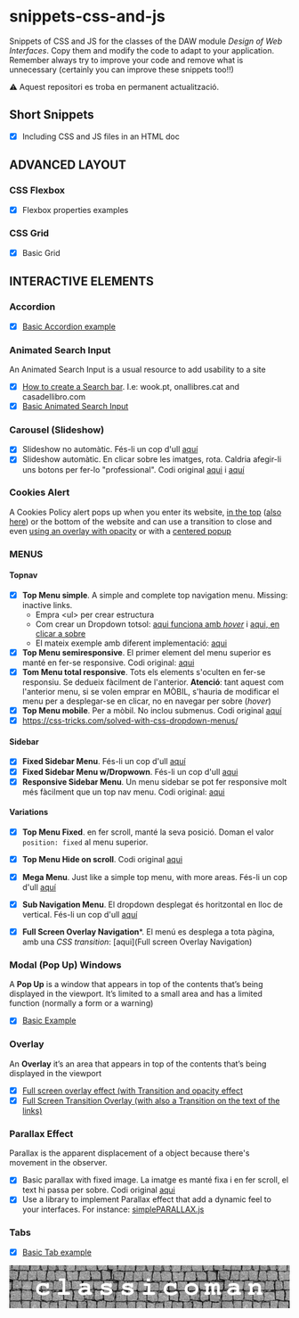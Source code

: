 # snippets-css-and-js

Snippets of CSS and JS for the classes of the DAW module _Design of Web Interfaces_. Copy them and modify the code to adapt to your application.
Remember always try to improve your code and remove what is unnecessary (certainly you can improve these snippets too!!)

:warning: Aquest repositori es troba en permanent actualització. 

## Short Snippets

- [x] Including CSS and JS files in an HTML doc

## ADVANCED LAYOUT


### CSS Flexbox

- [X] Flexbox properties examples

### CSS Grid

- [x] Basic Grid

## INTERACTIVE ELEMENTS

### Accordion

- [x] [Basic Accordion example](https://www.w3schools.com/howto/howto_js_accordion.asp)

### Animated Search Input

An Animated Search Input  is a usual resource to add usability to a site

- [x] [How to create a Search bar](https://www.w3schools.com/howto/howto_css_searchbar.asp). I.e: wook.pt, onallibres.cat and casadellibro.com
- [x] [Basic Animated Search Input](https://www.w3schools.com/howto/howto_css_animated_search.asp)

### Carousel (Slideshow)

- [x] Slideshow no automàtic. Fés-li un cop d'ull [aquí](https://www.w3schools.com/howto/howto_js_slideshow.asp)
- [x] Slideshow automàtic. En clicar sobre les imatges, rota. Caldria afegir-li uns botons per fer-lo "professional". Codi original [aqui](https://www.freecodecamp.org/news/how-to-create-a-slideshow/ ) i [aquí](https://codepen.io/AndresUris/pen/rGXpvE)

### Cookies Alert

A Cookies Policy alert pops up when you enter its website, [in the top](https://www.bbc.com/) ([also here](https://www.gov.uk/)) or the bottom of the website and can use a transition to close and even [using an overlay with opacity](https://www.mirror.co.uk/) or with a [centered popup](https://www.msn.com/es-es/noticias/)

### MENUS

#### Topnav

- [x] **Top Menu simple**. A simple and complete top navigation menu. Missing: inactive links. 
  - Empra &lt;ul&gt; per crear estructura
  - Com crear un Dropdown totsol: [aqui funciona amb _hover_](https://www.w3schools.com/howto/howto_css_dropdown.asp) i [aqui, en clicar a sobre](https://www.w3schools.com/howto/howto_js_dropdown.asp)
  - El mateix exemple amb diferent implementació: [aqui](https://www.w3schools.com/howto/howto_css_dropdown_navbar.asp)
- [x] **Top Menu semiresponsive**. El primer element del menu superior es manté en fer-se responsive. Codi original: [aqui](https://www.w3schools.com/howto/howto_js_responsive_navbar_dropdown.asp)
- [x] **Tom Menu total responsive**. Tots els elements s'oculten en fer-se responsiu. Se dedueix fàcilment de l'anterior. **Atenció**: tant aquest com l'anterior menu, si se volen emprar en MÒBIL, s'hauria de modificar el menu per a desplegar-se en clicar, no en navegar per sobre (_hover_)
- [x] **Top Menu mobile**. Per a mòbil. No inclou submenus. Codi original [aquí](https://www.w3schools.com/howto/howto_js_mobile_navbar.asp)
- [x] https://css-tricks.com/solved-with-css-dropdown-menus/

#### Sidebar

- [x] **Fixed Sidebar Menu**. Fés-li un cop d'ull [aquí](https://www.w3schools.com/howto/howto_css_fixed_sidebar.asp)
- [x] **Fixed Sidebar Menu w/Dropwown**. Fés-li un cop d'ull [aqui](https://www.w3schools.com/howto/howto_js_dropdown_sidenav.asp)
- [x] **Responsive Sidebar Menu**. Un menu sidebar se pot fer responsive molt més fàcilment que un top nav menu. Codi original: [aqui](https://www.w3schools.com/howto/tryit.asp?filename=tryhow_css_sidebar_responsive)

#### Variations

- [x] **Top Menu Fixed**. en fer scroll, manté la seva posició. Doman el valor `position: fixed` al menu superior.
- [x] **Top Menu Hide on scroll**. Codi original [aqui](https://www.w3schools.com/howto/howto_js_navbar_hide_scroll.asp)
- [x] **Mega Menu**. Just like a simple top menu, with more areas. Fés-li un cop d'ull [aquí](https://www.w3schools.com/howto/howto_css_mega_menu.asp)
- [x] **Sub Navigation Menu**. El dropdown desplegat és horitzontal en lloc de vertical. Fés-li un cop d'ull [aquí](https://www.w3schools.com/howto/howto_css_subnav.asp)
- [x] **Full Screen Overlay Navigation***. El menú es desplega a tota pàgina, amb una _CSS transition_: [aqui](Full screen Overlay Navigation)


### Modal (Pop Up) Windows

A **Pop Up** is a window that appears in top of the contents that’s being displayed in the viewport. It’s limited to a small area and has a limited function (normally a form or a warning)

- [x] [Basic Example](https://www.w3schools.com/howto/tryit.asp?filename=tryhow_js_popup_form)

### Overlay

An **Overlay** it’s an area that appears in top of the contents that’s being displayed in the viewport

- [x] [Full screen overlay effect (with Transition and opacity effect](https://www.w3schools.com/howto/howto_css_overlay.asp)
- [x] [Full Screen Transition Overlay (with also a Transition on the text of the links)](https://www.w3schools.com/howto/howto_js_fullscreen_overlay.asp)

### Parallax Effect

Parallax is the apparent displacement of a object because there's movement in the observer. 

- [x] Basic parallax with fixed image. La imatge es manté fixa i en fer scroll, el text hi passa per sobre. Codi original [aqui](https://www.w3schools.com/howto/howto_css_parallax.asp)
- [x] Use a library to implement Parallax effect that add a dynamic feel to your interfaces. For instance: [simplePARALLAX.js](https://simpleparallax.com)

### Tabs

- [x] [Basic Tab example](https://www.w3schools.com/howto/howto_js_tabs.asp)


![logo](./logo-classicoman-optim.png)
